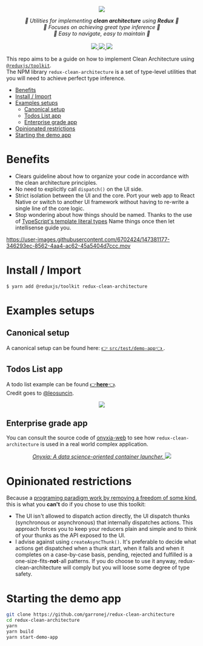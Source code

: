 <p align="center">
    <img src="https://user-images.githubusercontent.com/6702424/151054088-b21c1cd6-912a-4dcf-b54d-af74e8632620.png">  
</p>
<p align="center">
    <i>📐 Utilities for implementing <b>clean architecture</b> using <b>Redux</b> 📐</i>
    <br/>
    <i>🔩 Focuses on achieving great type inference 🔩</i>
    <br/>
    <i>🎯 Easy to navigate, easy to maintain 🎯</i>
    <br>
    <br>
    <a href="https://github.com/garronej/redux-clean-architecture/actions">
      <img src="https://github.com/garronej/redux-clean-architecture/workflows/ci/badge.svg?branch=main">
    </a>
    <a href="https://bundlephobia.com/package/redux-clean-architecture">
      <img src="https://img.shields.io/bundlephobia/minzip/redux-clean-architecture">
    </a>
    <a href="https://github.com/garronej/redux-clean-architecture/blob/main/LICENSE">
      <img src="https://img.shields.io/npm/l/redux-clean-architecture">
    </a>
</p>

This repo aims to be a guide on how to implement Clean Architecture using [`@reduxjs/toolkit`](https://redux-toolkit.js.org).  
The NPM library `redux-clean-architecture` is a set of type-level utilities that you will need to achieve perfect type inference.

-   [Benefits](#benefits)
-   [Install / Import](#install--import)
-   [Examples setups](#examples-setups)
    -   [Canonical setup](#canonical-setup)
    -   [Todos List app](#todos-list-app)
    -   [Enterprise grade app](#enterprise-grade-app)
-   [Opinionated restrictions](#opinionated-restrictions)
-   [Starting the demo app](#starting-the-demo-app)

# Benefits

-   Clears guideline about how to organize your code in accordance with the clean architecture principles.
-   No need to explicitly call `dispatch()` on the UI side.
-   Strict isolation between the UI and the core. Port your web app to React Native or switch to another
    UI framework without having to re-write a single line of the core logic.
-   Stop wondering about how things should be named. Thanks to the use of
    [TypeScript's template literal types](https://www.typescriptlang.org/docs/handbook/2/template-literal-types.html)
    Name things once then let intellisense guide you.

https://user-images.githubusercontent.com/6702424/147381177-346293ec-8562-4aa4-ac62-45a5404d7ccc.mov

# Install / Import

```bash
$ yarn add @reduxjs/toolkit redux-clean-architecture
```

# Examples setups

## Canonical setup

A canonical setup can be found here: [👉 `src/test/demo-app`👈 ](https://github.com/garronej/redux-clean-architecture/tree/main/src/test/demo-app).

## Todos List app

A todo list example can be found [👉**here**👈](https://github.com/garronej/redux-clean-example).  
Credit goes to [@leosuncin](https://github.com/leosuncin).

<p align="center">
    <img src="https://user-images.githubusercontent.com/6702424/151073421-4ec19603-b87c-4e68-a338-7baa7dea0be2.png">  
</p>

## Enterprise grade app

You can consult the source code of [onyxia-web](https://github.com/InseeFrLab/onyxia-web) to see how `redux-clean-architecture` is used in a real world complex application.

<p align="center">
  <a href="https://github.com/InseeFrLab/onyxia-web">
  <i>Onyxia: A data science-oriented container launcher.</i>
    <img src="https://user-images.githubusercontent.com/6702424/139264787-37efc793-1d55-4fa4-a4a9-782af8357cff.png">
  </a>
</p>

# Opinionated restrictions

Because a [programing paradigm work by removing a freedom of some kind](https://youtu.be/wyABTfR9UTU?t=109), this is what you **can't** do if you chose to use this toolkit:

-   The UI isn't allowed to dispatch action directly, the UI dispatch thunks (synchronous or asynchronous)
    that internally dispatches actions. This approach forces you to keep your reducers plain and simple and to think
    of your thunks as the API exposed to the UI.
-   I advise against using `createAsyncThunk()`. It's preferable to decide what
    actions get dispatched when a thunk start, when it fails and when it completes
    on a case-by-case basis, pending, rejected and fulfilled is a one-size-fits-**not**-all
    patterns.
    If you do choose to use it anyway, redux-clean-architecture will comply but you will loose some degree
    of type safety.

# Starting the demo app

```bash
git clone https://github.com/garronej/redux-clean-architecture
cd redux-clean-architecture
yarn
yarn build
yarn start-demo-app
```
